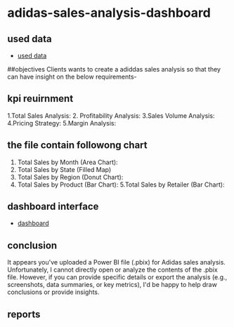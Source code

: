 # adidas-sales-analysis-dashboard

## used data
- <a href="https://github.com/sudheerbabuk14/adidas-sales-analysis-power-bi-dashboard/blob/main/Adidas%20US%20Sales%20Datasets.xlsx" > used data </a>

##objectives
Clients wants to create a adiddas sales analysis so that they can have insight on the below requirements-

## kpi reuirnment

1.Total Sales Analysis:
2. Profitability Analysis:
3.Sales Volume Analysis:
4.Pricing Strategy:
5.Margin Analysis:
## the file contain followong chart

1. Total Sales by Month (Area Chart):
2. Total Sales by State (Filled Map)
3. Total Sales by Region (Donut Chart):
4. Total Sales by Product (Bar Chart):
5.Total Sales by Retailer (Bar Chart):
## dashboard interface
- <a href="https://github.com/sudheerbabuk14/adidas-sales-analysis-power-bi-dashboard/blob/main/Screenshot%202025-01-20%20124919.png"> dashboard </a>
## conclusion

It appears you've uploaded a Power BI file (.pbix) for Adidas sales analysis. Unfortunately, I cannot directly open or analyze the contents of the .pbix file. However, if you can provide specific details or export the analysis (e.g., screenshots, data summaries, or key metrics), I'd be happy to help draw conclusions or provide insights.

## reports
